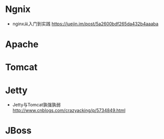 # Ngnix

- nginx从入门到实践 <https://juejin.im/post/5a2600bdf265da432b4aaaba>

# Apache

# Tomcat


# Jetty

- Jetty与Tomcat孰强孰弱 http://www.cnblogs.com/crazyacking/p/5734849.html 

# JBoss